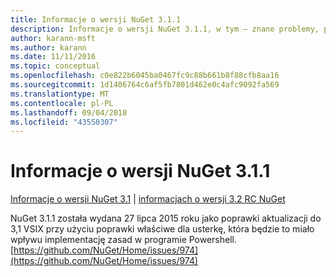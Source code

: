 ```yaml
---
title: Informacje o wersji NuGet 3.1.1
description: Informacje o wersji NuGet 3.1.1, w tym — znane problemy, poprawki, funkcje dodane i DCRs.
author: karann-msft
ms.author: karann
ms.date: 11/11/2016
ms.topic: conceptual
ms.openlocfilehash: c0e822b6045ba0467fc9c88b661b8f88cfb8aa16
ms.sourcegitcommit: 1d1406764c6af5fb7801d462e0c4afc9092fa569
ms.translationtype: MT
ms.contentlocale: pl-PL
ms.lasthandoff: 09/04/2018
ms.locfileid: "43550307"
---
```

# <a name="nuget-311-release-notes"></a>Informacje o wersji NuGet 3.1.1

[Informacje o wersji NuGet 3.1](../release-notes/nuget-3.1.md) | [informacjach o wersji 3.2 RC NuGet](../release-notes/nuget-3.2-RC.md)

NuGet 3.1.1 została wydana 27 lipca 2015 roku jako poprawki aktualizacji do 3,1 VSIX przy użyciu poprawki właściwe dla usterkę, która będzie to miało wpływu implementację zasad w programie Powershell.
[https://github.com/NuGet/Home/issues/974](https://github.com/NuGet/Home/issues/974)